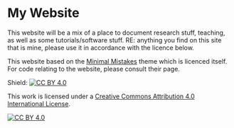 # My Website

This website will be a mix of a place to document research stuff, teaching, as well as some tutorials/software stuff. RE: anything you find on this site that is mine, please use it in accordance with the licence below. 

This website based on the [Minimal Mistakes](https://github.com/mmistakes/minimal-mistakes) theme which is licenced itself. For code relating to the website, please consult their page.

Shield: [![CC BY 4.0][cc-by-shield]][cc-by]

This work is licensed under a
[Creative Commons Attribution 4.0 International License][cc-by].

[![CC BY 4.0][cc-by-image]][cc-by]

[cc-by]: http://creativecommons.org/licenses/by/4.0/
[cc-by-image]: https://i.creativecommons.org/l/by/4.0/88x31.png
[cc-by-shield]: https://img.shields.io/badge/License-CC%20BY%204.0-lightgrey.svg
